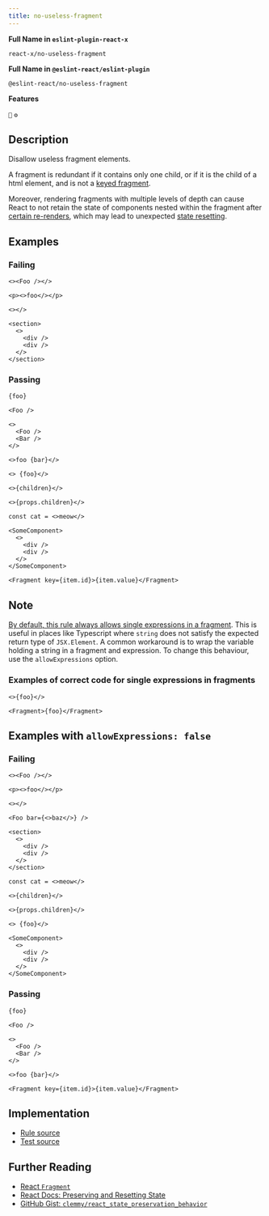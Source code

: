 ```yaml
---
title: no-useless-fragment
---
```


**Full Name in `eslint-plugin-react-x`**

```plain copy
react-x/no-useless-fragment
```

**Full Name in `@eslint-react/eslint-plugin`**

```plain copy
@eslint-react/no-useless-fragment
```

**Features**

`🔧` `⚙️`

## Description

Disallow useless fragment elements.

A fragment is redundant if it contains only one child, or if it is the child of a html element, and is not a [keyed fragment](https://react.dev/reference/react/Fragment#caveats).

Moreover, rendering fragments with multiple levels of depth can cause React to not retain the state of components nested within the fragment after [certain re-renders](https://gist.github.com/clemmy/b3ef00f9507909429d8aa0d3ee4f986b), which may lead to unexpected [state resetting](https://react.dev/learn/preserving-and-resetting-state).

## Examples

### Failing

```tsx
<><Foo /></>

<p><>foo</></p>

<></>

<section>
  <>
    <div />
    <div />
  </>
</section>
```

### Passing

```tsx
{foo}

<Foo />

<>
  <Foo />
  <Bar />
</>

<>foo {bar}</>

<> {foo}</>

<>{children}</>

<>{props.children}</>

const cat = <>meow</>

<SomeComponent>
  <>
    <div />
    <div />
  </>
</SomeComponent>

<Fragment key={item.id}>{item.value}</Fragment>
```

## Note

[By default, this rule always allows single expressions in a fragment](https://github.com/Rel1cx/eslint-react/pull/188). This is useful in
places like Typescript where `string` does not satisfy the expected return type
of `JSX.Element`. A common workaround is to wrap the variable holding a string
in a fragment and expression. To change this behaviour, use the `allowExpressions` option.

### Examples of correct code for single expressions in fragments

```tsx
<>{foo}</>

<Fragment>{foo}</Fragment>
```

## Examples with `allowExpressions: false`

### Failing

```tsx
<><Foo /></>

<p><>foo</></p>

<></>

<Foo bar={<>baz</>} />

<section>
  <>
    <div />
    <div />
  </>
</section>

const cat = <>meow</>

<>{children}</>

<>{props.children}</>

<> {foo}</>

<SomeComponent>
  <>
    <div />
    <div />
  </>
</SomeComponent>
```

### Passing

```tsx
{foo}

<Foo />

<>
  <Foo />
  <Bar />
</>

<>foo {bar}</>

<Fragment key={item.id}>{item.value}</Fragment>
```

## Implementation

- [Rule source](https://github.com/Rel1cx/eslint-react/tree/main/packages/plugins/eslint-plugin-react-x/src/rules/no-useless-fragment.ts)
- [Test source](https://github.com/Rel1cx/eslint-react/tree/main/packages/plugins/eslint-plugin-react-x/src/rules/no-useless-fragment.spec.ts)

## Further Reading

- [React `Fragment`](https://react.dev/reference/react/Fragment)
- [React Docs: Preserving and Resetting State](https://react.dev/learn/preserving-and-resetting-state)
- [GitHub Gist: `clemmy/react_state_preservation_behavior`](https://gist.github.com/clemmy/b3ef00f9507909429d8aa0d3ee4f986b)
